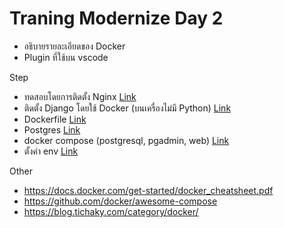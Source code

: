 # Traning Modernize Day 2

- อธิบายรายละเอียดของ Docker 
- Plugin ที่ใช้บน vscode

Step
- ทดสอบโดยการติดตั้ง Nginx [Link](/day2/nginx/README.md)
- ติดตั้ง Django โดยใช้ Docker (บนเครื่องไม่มี Python) [Link](/day2/django/README.md)
- Dockerfile [Link](/day2/dockerfile/README.md)
- Postgres [Link](/day2/postgres/README.md)
- docker compose (postgresql, pgadmin, web) [Link](/day2/docker-compose/README.md)
- ตั้งค่า env [Link](/day2/environ/README.md)

Other
- https://docs.docker.com/get-started/docker_cheatsheet.pdf
- https://github.com/docker/awesome-compose
- https://blog.tichaky.com/category/docker/